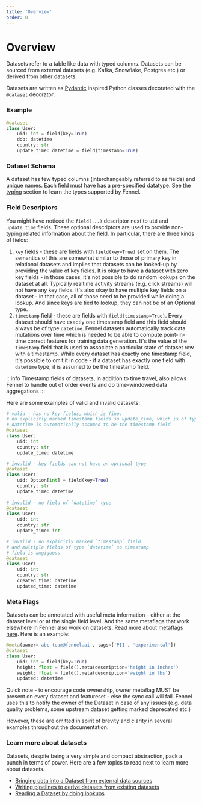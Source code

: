 ```yaml
---
title: 'Overview'
order: 0
---
```


# Overview

Datasets refer to a table like data with typed columns. Datasets can be sourced from external datasets (e.g. Kafka, Snowflake, Postgres etc.) or derived from other datasets.&#x20;

Datasets are written as [Pydantic](https://docs.pydantic.dev/) inspired Python classes decorated with the `@dataset` decorator.&#x20;

### Example

```python
@dataset
class User:
    uid: int = field(key=True)
    dob: datetime
    country: str
    update_time: datetime = field(timestamp=True)
```

### Dataset Schema

A dataset has few typed columns (interchangeably referred to as fields) and unique names. Each field must have has a pre-specified datatype. See the [typing](../../api-reference/data-types.md) section to learn the types supported by Fennel.&#x20;

### Field Descriptors

You might have noticed the `field(...)` descriptor next to `uid` and `update_time` fields. These optional descriptors are used to provide non-typing related information about the field. In particular, there are three kinds of fields:

1. `key` fields - these are fields with `field(key=True)` set on them. The semantics of this are somewhat similar to those of primary key in relational datasets and implies that datasets can be looked-up by providing the value of key fields. It is okay to have a dataset with zero key fields - in those cases, it's not possible to do random lookups on the dataset at all. Typically realtime activity streams (e.g. click streams) will not have any key fields. It's also okay to have multiple key fields on a dataset - in that case, all of those need to be provided while doing a lookup. And since keys are tied to lookup, they can not be of an Optional type.
2. `timestamp` field - these are fields with `field(timestamp=True)`. Every dataset should have exactly one timestamp field and this field should always be of type `datetime`. Fennel datasets automatically track data mutations over time which is needed to be able to compute point-in-time correct features for training data generation. It's the value of the `timestamp` field that is used to associate a particular state of dataset row with a timestamp. While every dataset has exactly one timestamp field, it's possible to omit it in code - if a dataset has exactly one field with `datetime` type, it is assumed to be the timestamp field.&#x20;

:::info
Timestamp fields of datasets, in addition to time travel, also allows Fennel to handle out of order events and do time-windowed data aggregations
:::

Here are some examples of valid and invalid datasets:

```python
# valid - has no key fields, which is fine. 
# no explicitly marked timestamp fields so update_time, which is of type
# datetime is automatically assumed to be the timestamp field
@dataset
class User:
    uid: int
    country: str
    update_time: datetime

# invalid - key fields can not have an optional type
@dataset
class User:
    uid: Option[int] = field(key=True)
    country: str
    update_time: datetime        
    
# invalid - no field of `datetime` type
@dataset
class User:
    uid: int
    country: str
    update_time: int

# invalid - no explicitly marked `timestamp` field
# and multiple fields of type `datetime` so timestamp 
# field is amgiguous
@dataset
class User:
    uid: int
    country: str
    created_time: datetime
    updated_time: datetime
```

### Meta Flags

Datasets can be annotated with useful meta information - either at the dataset level or at the single field level. And the same metaflags that work elsewhere in Fennel also work on datasets. Read more about [metaflags here](../../governance/metaflags.md). Here is an example:

```python
@meta(owner='abc-team@fennel.ai', tags=['PII', 'experimental'])
@dataset
class User:
    uid: int = field(key=True)
    height: float = field().meta(description='height in inches')
    weight: float = field().meta(description='weight in lbs')
    updated: datetime
```

Quick note - to encourage code ownership, owner metaflag MUST be present on every dataset and featureset - else the sync call will fail. Fennel uses this to notify the owner of the Dataset in case of any issues (e.g. data quality problems, some upstream dataset getting marked deprecated etc.)

However, these are omitted in spirit of brevity and clarity in several examples throughout the documentation.&#x20;

### Learn more about datasets

Datasets, despite being a very simple and compact abstraction, pack a punch in terms of power. Here are a few topics to read next to learn more about datasets.&#x20;

* [Bringing data into a Dataset from external data sources](../../datasets/sources.md)
* [Writing pipelines to derive datasets from existing datasets](../../api-reference/datasets/pipelines/)
* [Reading a Dataset by doing lookups](../../api-reference/datasets/pipelines/)
